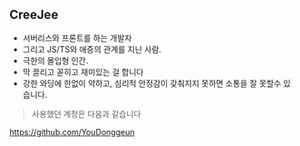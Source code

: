 ## CreeJee
- 서버리스와 프론트를 하는 개발자
- 그리고 JS/TS와 애증의 관계를 지닌 사람.
- 극한의 몰입형 인간.
- 막 끌리고 꼳히고 재미있는 걸 합니다
- 강한 와딩에 한없이 약하고, 심리적 안정감이 갖춰지지 못하면 소통을 잘 못할수 있습니다. 
> 사용했던 계정은 다음과 같습니다

https://github.com/YouDonggeun
